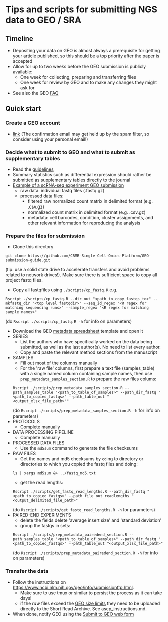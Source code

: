 # Tips and scripts for submitting NGS data to GEO / SRA


## Timeline
* Depositing your data on GEO is almost always a prerequisite for getting your article published, so this should be a top priority after the paper is accepted
* Allow for up to two weeks before the GEO submission is publicly available:
  * One week for collecting, preparing and transferring files
  * One week for review by GEO and to make any changes they might ask for
* See also the GEO [FAQ](https://www.ncbi.nlm.nih.gov/geo/info/faq.html#whenaccessions)


## Quick start

### Create a GEO account

  * [link](https://www.ncbi.nlm.nih.gov/account/register/?back_url=/geo/submitter/) 
  (The confirmation email may get held up by the spam filter, so consider using your personal email!)
### Decide what to submit to GEO and what to submit as supplementary tables
  * Read the [guidelines](https://www.ncbi.nlm.nih.gov/geo/info/seq.html)
  * Summary statistics such as differential expression should rather be submitted as supplementary tables directly to the journal  
  * [Example of a scRNA-seq experiment GEO submission](https://www.ncbi.nlm.nih.gov/geo/query/acc.cgi?acc=GSE130710)
    * raw data: individual fastq files (.fastq.gz)
    * processed data files: 
       * filtered raw normalized count matrix in delimited format (e.g. .csv.gz)
       * normalized count matrix in delimited format (e.g. .csv.gz)
       * metadata: cell barcodes, condition, cluster assignments, and other relevant information for reproducing the analysis
  
### Prepare the files for submission
  
  * Clone this directory 
  ``` 
  git clone https://github.com/CBMR-Single-Cell-Omics-Platform/GEO-submission-guide.git
  
  ```
  (tip: use a solid state drive to accelerate transfers and avoid problems related to network drives!). Make sure there is sufficient space to copy all project fastq files.   
  
  * Copy all fastqfiles using `./scripts/cp_fastq.R` e.g.
  ```
  Rscript ./scripts/cp_fastq.R --dir_out "<path_to_copy_fastqs_to>" --mkfastq_dir "<top level fastqdir>" --seq_id_regex "<R regex for matching sequencing runs>" --sample_regex "<R regex for matching sample names>"
  ```
  (do `Rscript ./scripts/cp_fastq.R -h` for info on parameters) 
  
  * Download the GEO [metadata spreadsheet](https://www.ncbi.nlm.nih.gov/geo/info/examples/seq_template_v2.1.xls) template and open it
  * SERIES
    * List the authors who have specifically worked on the data being submitted, as well as the last author(s). No need to list every author.
    * Copy and paste the relevant method sections from the manuscript   
  * SAMPLES
    * Fill out most of the columns manually
    * For the 'raw file' columns, first prepare a text file (samples_table) with a single named column containing sample names, then use `prep_metadata_samples_section.R` to prepare the raw files colums:
    ```
    Rscript ./scripts/prep_metadata_samples_section.R --path_samples_table "<path_to_table_of_samples>" --path_dir_fastq "<path_to_copied_fastqs>" --path_table_out "<output_xlsx_file_path>""
    ```
    (do `Rscript ./scripts/prep_metadata_samples_section.R -h` for info on parameters) 
  * PROTOCOLS
    * Complete manually
  * DATA PROCESSING PIPELINE
    * Complete manually
  * PROCESSED DATA FILES
    * Use the `md5sum` command to generate the file checksums
  * RAW FILES
    * Get the names and md5 checksums by `cd`ing to directory or directories to which you copied the fastq files and doing:
    ```
    ls | xargs md5sum &> ../fastq_md5.txt
    ```
    * get the read lengths:
    ```
    Rscript ./scripts/get_fastq_read_lengths.R --path_dir_fastq "<path_to_copied_fastqs>" --path_file_out_readlengths "<output_delimited_file_path>"
    ```
    (do `Rscript ./scripts/get_fastq_read_lengths.R -h` for parameters) 
  * PAIRED-END EXPERIMENTS
    * delete the fields delete 'average insert size' and 'standard deviation'
    * group the fastqs in sets:
    ```
    Rscript ./scripts/prep_metadata_pairedend_section.R --path_samples_table "<path_to_table_of_samples>" --path_dir_fastq "<path_to_copied_fastqs>" --path_table_out "<output_xlsx_file_path>"
    ```
    (do `Rscript ./scripts/prep_metadata_pairedend_section.R -h` for info on parameters)  

### Transfer the data
  * Follow the instructions on https://www.ncbi.nlm.nih.gov/geo/info/submissionftp.html. 
    * Make sure to use tmux or similar to persist the process as it can take days! 
    * if the _raw_ files exceed the [GEO size limits]() they need to be uploaded directly to the Short Read Archive. See ascp_instructions.md.
  * When done, notify GEO using the [Submit to GEO web form](https://submit.ncbi.nlm.nih.gov/geo/submission/)

